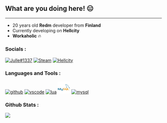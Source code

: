 ## What are you doing here! :expressionless:
***

- 20 years old **Redm** developer from **Finland**
- Currently developing on **Hellcity**
- **Workaholic** :fire:


### Socials :</h3>
<p align="left">
<a href="https://discordapp.com/users/298494111739281409" target="blank"><img align="center" src="https://www.svgrepo.com/show/353655/discord-icon.svg" alt="Julle#1337" height="50" width="50"/></a>
<a href="https://steamcommunity.com/id/vitunjulle" target="blank"><img align="center" src="https://upload.wikimedia.org/wikipedia/commons/thumb/c/c6/Breezeicons-apps-48-steam.svg/1200px-Breezeicons-apps-48-steam.svg.png" alt="Steam" height="50" width="50"/></a>
<a href="https://discord.gg/hellcityrp" target="blank"><img align="center" src="https://i.imgur.com/ayUgmh2.png" alt="Hellcity" height="50" width="50"/></a>

### Languages and Tools :</h3>
<a href="https://github.com/" target="_blank"> <img src="https://www.vectorlogo.zone/logos/github/github-tile.svg" alt="github" width="40" height="40"/></a>
<a href="https://code.visualstudio.com/" target="_blank"> <img src="https://www.vectorlogo.zone/logos/visualstudio_code/visualstudio_code-icon.svg" alt="vscode" width="40" height="40"/></a>
<a href="https://www.lua.org/" target="_blank"> <img src="https://upload.wikimedia.org/wikipedia/commons/thumb/c/cf/Lua-Logo.svg/1024px-Lua-Logo.svg.png" alt="lua" width="40" height="40"/></a>
<a href="https://www.mysql.com/" target="_blank"> <img src="https://raw.githubusercontent.com/devicons/devicon/master/icons/mysql/mysql-original-wordmark.svg" alt="mysql" width="40" height="40"/></a>
<a href="https://www.javascript.com/" target="_blank"> <img src="https://upload.wikimedia.org/wikipedia/commons/3/3b/Javascript_Logo.png" alt="mysql" width="40" height="40"/></a>
</p>

### Github Stats :
<p align="left">
    <img src="https://github-readme-streak-stats.herokuapp.com?user=VitunJulle&theme=github-dark-blue&hide_border=true"/>    
</p>
